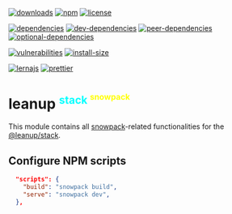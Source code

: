 [![downloads][downloads]][downloads-url]
[![npm][npm]][npm-url]
[![license][license]][license-url]

[![dependencies][dependencies]][dependencies-url]
[![dev-dependencies][dev-dependencies]][peer-dependencies-url]
[![peer-dependencies][peer-dependencies]][peer-dependencies-url]
[![optional-dependencies][optional-dependencies]][peer-dependencies-url]

[![vulnerabilities][vulnerabilities]][vulnerabilities-url]
[![install-size][install-size]][install-size-url]

[![lernajs][lernajs]][lernajs-url]
[![prettier][prettier]][prettier-url]

[leanup]: https://leanupjs.org/assets/logo.svg
[leanup-url]: https://leanupjs.org
[downloads]: https://img.shields.io/npm/dt/@leanup/stack-snowpack.svg
[downloads-url]: https://npmcharts.com/compare/@leanup/stack-snowpack
[npm]: https://img.shields.io/npm/v/@leanup/stack-snowpack
[npm-url]: https://www.npmjs.com/package/@leanup/stack-snowpack
[license]: https://img.shields.io/npm/l/@leanup/stack-snowpack
[license-url]: https://github.com/leanupjs/leanup/blob/master/LICENSE
[dependencies]: https://status.david-dm.org/gh/leanupjs/leanup.svg?path=packages/stack/snowpack&ref=release/1.1
[dependencies-url]: https://david-dm.org/leanupjs/leanup?path=packages/stack/snowpack&ref=release/1.1
[dev-dependencies]: https://status.david-dm.org/gh/leanupjs/leanup.svg?path=packages/stack/snowpack&ref=release/1.1&type=dev
[dev-dependencies-url]: https://david-dm.org/leanupjs/leanup?path=packages/stack/snowpack&ref=release/1.1&type=dev
[peer-dependencies]: https://status.david-dm.org/gh/leanupjs/leanup.svg?path=packages/stack/snowpack&ref=release/1.1&type=peer
[peer-dependencies-url]: https://david-dm.org/leanupjs/leanup?path=packages/stack/snowpack&ref=release/1.1&type=peer
[optional-dependencies]: https://status.david-dm.org/gh/leanupjs/leanup.svg?path=packages/stack/snowpack&ref=release/1.1&type=optional
[optional-dependencies-url]: https://david-dm.org/leanupjs/leanup?path=packages/stack/snowpack&ref=release/1.1&type=optional
[vulnerabilities]: https://img.shields.io/snyk/vulnerabilities/npm/@leanup/stack-snowpack
[vulnerabilities-url]: https://snyk.io/test/npm/@leanup/stack-snowpack
[install-size]: https://packagephobia.now.sh/badge?p=@leanup/stack-snowpack@next
[install-size-url]: https://packagephobia.now.sh/result?p=@leanup/stack-snowpack@next
[lernajs]: https://img.shields.io/badge/managed%20with-lerna-blueviolet
[lernajs-url]: https://lerna.js.org
[prettier]: https://img.shields.io/badge/code_style-prettier-ff69b4.svg
[prettier-url]: https://prettier.io

<h1>leanup
<sup style="color: #0ff; font-size: 75%">stack
<sup style="color: #ff0; font-size: 75%">snowpack</sup></sup></h1>

This module contains all [snowpack]-related functionalities for the [@leanup/stack].

[snowpack]: https://www.snowpack.dev/
[@leanup/stack]: https://leanupjs.org/#/modules/@leanup/stack

## Configure NPM scripts

```json
  "scripts": {
    "build": "snowpack build",
    "serve": "snowpack dev",
  },
```

